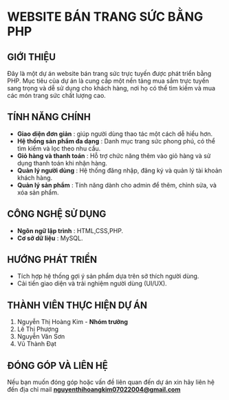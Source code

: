 # WEBSITE BÁN TRANG SỨC BẰNG PHP
## GIỚI THIỆU
Đây là một dự án website bán trang sức trực tuyến được phát triển bằng PHP. Mục tiêu của dự án là cung cấp một nền tảng mua sắm trực tuyến sang trọng và dễ sử dụng cho khách hàng, nơi họ có thể tìm kiếm và mua các món trang sức chất lượng cao.
## TÍNH NĂNG CHÍNH
- **Giao diện đơn giản** : giúp người dùng thao tác một cách dễ hiểu hơn.
- **Hệ thống sản phẩm đa dạng** : Danh mục trang sức phong phú, có thể tìm kiếm và lọc theo nhu cầu.
- **Giỏ hàng và thanh toán** : Hỗ trợ chức năng thêm vào giỏ hàng và sử dụng thanh toán khi nhận hàng.
- **Quản lý người dùng** : Hệ thống đăng nhập, đăng ký và quản lý tài khoản khách hàng.
- **Quản lý sản phẩm** : Tính năng dành cho admin để thêm, chỉnh sửa, và xóa sản phẩm.
## CÔNG NGHỆ SỬ DỤNG
- **Ngôn ngữ lập trình** : HTML,CSS,PHP.
- **Cơ sở dữ liệu** : MySQL.
## HƯỚNG PHÁT TRIỂN
- Tích hợp hệ thống gợi ý sản phẩm dựa trên sở thích người dùng.
- Cải tiến giao diện và trải nghiệm người dùng (UI/UX).
## THÀNH VIÊN THỰC HIỆN DỰ ÁN
1. Nguyễn Thị Hoàng Kim - **Nhóm trưởng**
2. Lê Thị Phượng
3. Nguyễn Văn Sơn
4. Vũ Thành Đạt
## ĐÓNG GÓP VÀ LIÊN HỆ
Nếu bạn muốn đóng góp hoặc vấn đề liên quan đến dự án xin hãy liên hệ đến địa chỉ mail **nguyenthihoangkim07022004@gmail.com**

